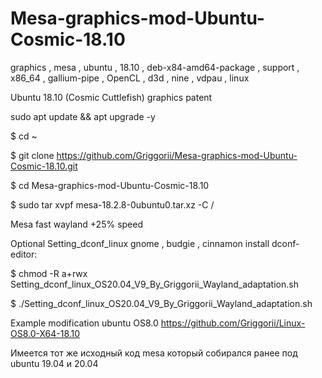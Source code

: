 # Mesa-graphics-mod-Ubuntu-Cosmic-18.10
graphics , mesa , ubuntu , 18.10 , deb-x84-amd64-package , support , x86_64 , gallium-pipe , OpenCL , d3d , nine , vdpau , linux

Ubuntu 18.10 (Cosmic Cuttlefish) graphics patent

sudo apt update && apt upgrade -y

$ cd ~

$ git clone https://github.com/Griggorii/Mesa-graphics-mod-Ubuntu-Cosmic-18.10.git

$ cd Mesa-graphics-mod-Ubuntu-Cosmic-18.10

$ sudo tar xvpf mesa-18.2.8-0ubuntu0.tar.xz -C /

Mesa fast wayland +25% speed

Optional Setting_dconf_linux gnome , budgie , cinnamon install dconf-editor:

$ chmod -R a+rwx Setting_dconf_linux_OS20.04_V9_By_Griggorii_Wayland_adaptation.sh

$ ./Setting_dconf_linux_OS20.04_V9_By_Griggorii_Wayland_adaptation.sh

Example modification ubuntu OS8.0 https://github.com/Griggorii/Linux-OS8.0-X64-18.10

Имеется тот же исходный код mesa который собирался ранее под ubuntu 19.04 и 20.04




